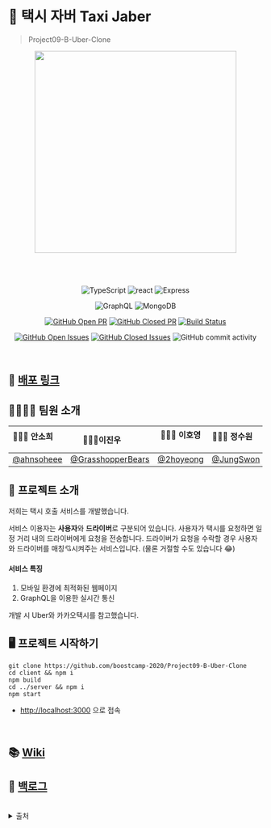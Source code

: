 # 🚖 택시 자버 Taxi Jaber

> Project09-B-Uber-Clone

<div align="center">

<img src="https://i.imgur.com/LJhmvt3.png" width='400px'>
</div>

<br>
<br>
<br>
<div align="center">

![TypeScript](https://img.shields.io/badge/typescript-4.0.3-719af4?logo=typescript) ![react](https://img.shields.io/badge/react-17.0.1-9cf?logo=react) ![Express](https://img.shields.io/badge/express-v4.16.1-010101)

![GraphQL](https://img.shields.io/badge/grapqhql-v15.4.0-e10098?logo=graphql) ![MongoDB](https://img.shields.io/badge/mongodb-v4.4.1-13aa52?logo=mongodb)

[![GitHub Open PR](https://img.shields.io/github/issues-pr-raw/boostcamp-2020/Project09-B-Uber-Clone?color=green)](https://github.com/boostcamp-2020/Project09-B-Uber-Clone/issues) [![GitHub Closed PR](https://img.shields.io/github/issues-pr-closed-raw/boostcamp-2020/Project09-B-Uber-Clone?color=red)](https://github.com/boostcamp-2020/Project09-B-Uber-Clone/issues) [![Build Status](https://travis-ci.org/boostcamp-2020/Project09-B-Uber-Clone.svg?branch=master)](https://travis-ci.org/boostcamp-2020/Project09-B-Uber-Clone)

[![GitHub Open Issues](https://img.shields.io/github/issues-raw/boostcamp-2020/Project09-B-Uber-Clone?color=green)](https://https://github.com/boostcamp-2020/Project09-B-Uber-Clone/issues) [![GitHub Closed Issues](https://img.shields.io/github/issues-closed-raw/boostcamp-2020/Project09-B-Uber-Clone?color=red)](https://https://github.com/boostcamp-2020/Project09-B-Uber-Clone/issues) <img alt="GitHub commit activity" src="https://img.shields.io/github/commit-activity/w/boostcamp-2020/Project09-B-Uber-Clone">

</div>
<br>

## 🌈 [배포 링크](https://hoyoung.me/)

## 👨‍👨‍👧‍👧 팀원 소개

<div align="center">

| 👩🏻‍💻 안소희 <img src="https://noticon-static.tammolo.com/dgggcrkxq/image/upload/v1567008394/noticon/ohybolu4ensol1gzqas1.png" width="14px;"/> <img src="https://noticon-static.tammolo.com/dgggcrkxq/image/upload/v1566913457/noticon/eh4d0dnic4n1neth3fui.png"  width="14px;"/> | 🧑🏻‍💻이진우<img src="https://noticon-static.tammolo.com/dgggcrkxq/image/upload/v1567008394/noticon/ohybolu4ensol1gzqas1.png"  width="14px;"> <img src="https://noticon-static.tammolo.com/dgggcrkxq/image/upload/v1566913457/noticon/eh4d0dnic4n1neth3fui.png"  width="14px;"/> | 🧑🏻‍💻 이호영<img src="https://noticon-static.tammolo.com/dgggcrkxq/image/upload/v1567008394/noticon/ohybolu4ensol1gzqas1.png"  width="14px;"/> <img src="https://noticon-static.tammolo.com/dgggcrkxq/image/upload/v1566913457/noticon/eh4d0dnic4n1neth3fui.png"  width="14px;"/> | 👩🏻‍💻 정수원<img src="https://noticon-static.tammolo.com/dgggcrkxq/image/upload/v1567008394/noticon/ohybolu4ensol1gzqas1.png" width="14px;"> <img src="https://noticon-static.tammolo.com/dgggcrkxq/image/upload/v1566913457/noticon/eh4d0dnic4n1neth3fui.png"  width="14px;"/> |
| :----------------------------------------------------------------------------------------------------------------------------------------------------------------------------------------------------------------------------------------------------------------------------: | :-----------------------------------------------------------------------------------------------------------------------------------------------------------------------------------------------------------------------------------------------------------------------------: | :-------------------------------------------------------------------------------------------------------------------------------------------------------------------------------------------------------------------------------------------------------------------------------: | :--------------------------------------------------------------------------------------------------------------------------------------------------------------------------------------------------------------------------------------------------------------------------: |
|                                                                                                                   [@ahnsoheee](https://github.com/ahnsoheee)                                                                                                                   |                                                                                                            [@GrasshopperBears](https://github.com/GrasshopperBears)                                                                                                             |                                                                                                                     [@2hoyeong](https://github.com/2hoyeong)                                                                                                                      |                                                                                                                   [@JungSwon](https://github.com/JungSwon)                                                                                                                   |

</div>

## 🚕 프로젝트 소개

저희는 택시 호출 서비스를 개발했습니다.

서비스 이용자는 **사용자**와 **드라이버**로 구분되어 있습니다.
사용자가 택시를 요청하면 일정 거리 내의 드라이버에게 요청을 전송합니다.
드라이버가 요청을 수락할 경우 사용자와 드라이버를 매칭💘시켜주는 서비스입니다. (물론 거절할 수도 있습니다 😂)

#### 서비스 특징

1. 모바일 환경에 최적화된 웹페이지
2. GraphQL을 이용한 실시간 통신

개발 시 Uber와 카카오택시를 참고했습니다.

## 🖥 프로젝트 시작하기

```
git clone https://github.com/boostcamp-2020/Project09-B-Uber-Clone
cd client && npm i
npm build
cd ../server && npm i
npm start
```

- [http://localhost:3000](http://localhost:3000) 으로 접속

<br>

## 📚 [Wiki](https://github.com/boostcamp-2020/Project09-B-Uber-Clone/wiki)

## 🎯 [백로그](https://docs.google.com/spreadsheets/d/1y8hpgJG7sLcPhzAGuAuY3bhKOFKOvZw8XP4gzqymcEc/edit#gid=0)

<br>

<details>
<summary> 출처 </summary>

🚖 [대표 이미지] <a href="https://www.flaticon.com/kr/authors/itim2101" title="itim2101">itim2101</a> from <a href="https://www.flaticon.com/kr/" title="Flaticon"> www.flaticon.com</a>

</details>
